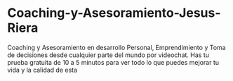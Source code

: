 # Coaching-y-Asesoramiento-Jesus-Riera
Coaching y Asesoramiento en desarrollo Personal, Emprendimiento y Toma de decisiones desde cualquier parte del mundo por videochat. Has tu prueba gratuita de 10 a 5 minutos para ver todo lo que puedes mejorar tu vida y la calidad de esta
